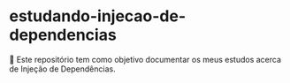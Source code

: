 # estudando-injecao-de-dependencias
💉 Este repositório tem como objetivo documentar os meus estudos acerca de Injeção de Dependências.
